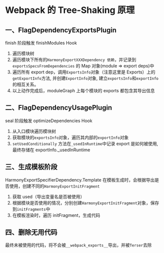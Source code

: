 # Webpack 的 Tree-Shaking 原理

## 一、FlagDependencyExportsPlugin

finish 阶段触发 finishModules Hook

1. 遍历模块树
2. 遍历模块下所有的`HarmonyExportXXXDependency 依赖`，并记录到 `exportsSpecsFromDependencies` 的 Map 对象(module => export deps)中
3. 遍历所有 export dep，调用`ExportsInfo`对象（注意这里是 Exports）上的`getExportInfo`方法, 并创建`ExportInfo`对象, 建立`exportsInfo`和`exportInfo`的相互关系。
4. 以上动作完成后，moduleGraph 上每个模块的 exports 都包含其导出信息

## 二、FlagDependencyUsagePlugin

seal 阶段触发 optimizeDependencies Hook

1. 从入口模块遍历模块树
2. 获取模块的`exportsInfo`对象，遍历其内部的`exportInfo`对象
3. `setUsedConditionally` 方法在`_usedInRuntime`中记录 export 是如何被使用, 最终存储在 exportInfo.\_usedInRuntime

## 三、生成模板阶段

HarmonyExportSpecifierDependency.Template 在模板生成时，会根据导出是否使用，创建不同的`HarmonyExportInitFragment`

1. 获取 used（导出变量名是否被使用）
2. 根据模块是否使用的情况，分别创建`HarmonyExportInitFragment`对象，保存到`initFragments`中
3. 在模板渲染时，遍历 initFragment，生成代码

## 四、删除无用代码

最终未被使用的代码，将不会被`__webpack_exports__`导出，并被`Terser`去除

